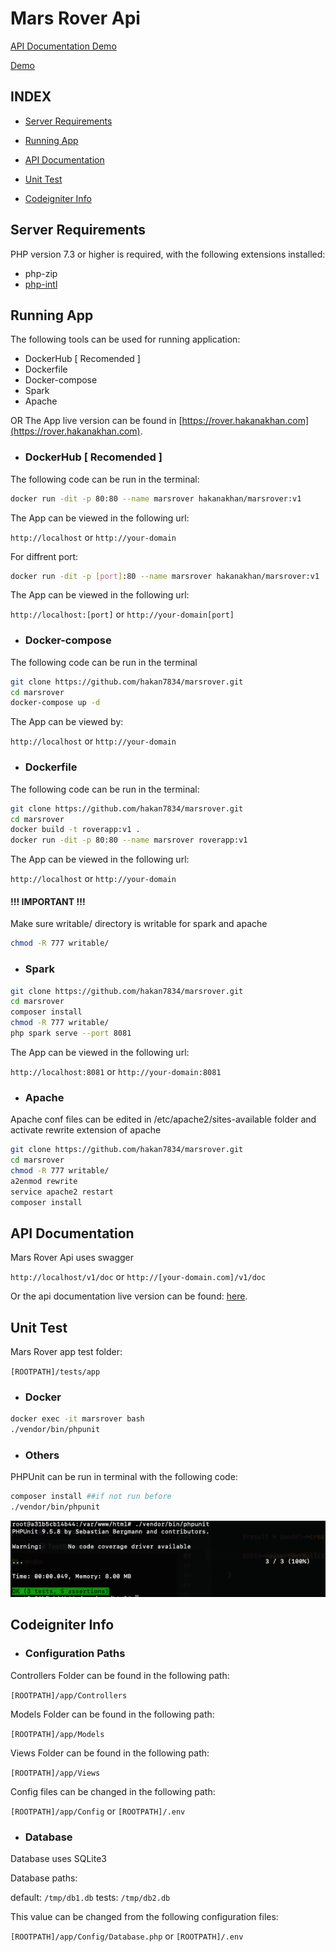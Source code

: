 # Mars Rover Api

[API Documentation Demo](https://rover.hakanakhan.com/v1/doc)

[Demo](https://rover.hakanakhan.com)

## INDEX

- [Server Requirements](https://github.com/hakan7834/marsrover#server-requirements)

- [Running App](https://github.com/hakan7834/marsrover#running-app)

- [API Documentation](https://github.com/hakan7834/marsrover#api-documentation)

- [Unit Test](https://github.com/hakan7834/marsrover#unit-test)

- [Codeigniter Info](https://github.com/hakan7834/marsrover#codeigniter-info)

## Server Requirements

PHP version 7.3 or higher is required, with the following extensions installed:
- php-zip
- [php-intl](http://php.net/manual/en/intl.requirements.php)

## Running App

The following tools can be used for running application:
- DockerHub [ Recomended ]
- Dockerfile
- Docker-compose
- Spark
- Apache

OR The App live version can be found in 
[https://rover.hakanakhan.com](https://rover.hakanakhan.com).

- ### DockerHub [ Recomended ]

The following code can be run in the terminal:
```bash
docker run -dit -p 80:80 --name marsrover hakanakhan/marsrover:v1
```
The App can be viewed in the following url:

`http://localhost`  or `http://your-domain`

For diffrent port:

```bash
docker run -dit -p [port]:80 --name marsrover hakanakhan/marsrover:v1
```
The App can be viewed in the following url:

`http://localhost:[port]`  or `http://your-domain[port]`

- ### Docker-compose

The following code can be run in the terminal 
```bash
git clone https://github.com/hakan7834/marsrover.git
cd marsrover
docker-compose up -d
```
The App can be viewed by: 

`http://localhost`  or `http://your-domain`

- ### Dockerfile

The following code can be run in the terminal:
```bash
git clone https://github.com/hakan7834/marsrover.git
cd marsrover
docker build -t roverapp:v1 .
docker run -dit -p 80:80 --name marsrover roverapp:v1
```
The App can be viewed in the following url:

`http://localhost`  or `http://your-domain`

#### !!! IMPORTANT !!!

Make sure writable/ directory is writable for spark and apache

```bash
chmod -R 777 writable/ 
```


- ### Spark

```bash
git clone https://github.com/hakan7834/marsrover.git
cd marsrover
composer install
chmod -R 777 writable/ 
php spark serve --port 8081
```
The App can be viewed in the following url:

`http://localhost:8081`  or `http://your-domain:8081`

- ### Apache

Apache conf files can be edited in /etc/apache2/sites-available folder and activate rewrite extension of apache
```bash
git clone https://github.com/hakan7834/marsrover.git
cd marsrover
chmod -R 777 writable/
a2enmod rewrite
service apache2 restart
composer install
```

## API Documentation

Mars Rover Api uses swagger  

`http://localhost/v1/doc`  or `http://[your-domain.com]/v1/doc`

Or the api documentation live version can be found:
[here](https://rover.hakanakhan.com/v1/doc).

## Unit Test

Mars Rover app test folder:

`[ROOTPATH]/tests/app`

- ### Docker

```bash
docker exec -it marsrover bash
./vendor/bin/phpunit
```

- ### Others

PHPUnit can be run in terminal with the following code:
```bash
composer install ##if not run before
./vendor/bin/phpunit
```

![PHPUnit Image](https://github.com/hakan7834/marsrover/blob/main/public/phpunit.png?raw=true)

## Codeigniter Info

- ### Configuration Paths

Controllers Folder can be found in the following path:

`[ROOTPATH]/app/Controllers`

Models Folder can be found in the following path:

`[ROOTPATH]/app/Models`

Views Folder can be found in the following path:

`[ROOTPATH]/app/Views`

Config files can be changed in the following path:

`[ROOTPATH]/app/Config` or `[ROOTPATH]/.env`

- ### Database

Database uses SQLite3

Database paths:

default: `/tmp/db1.db` 
tests: `/tmp/db2.db` 

This value can be changed from the following configuration files:

`[ROOTPATH]/app/Config/Database.php` or `[ROOTPATH]/.env`

